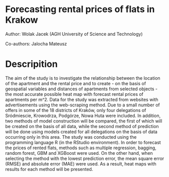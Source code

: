 # Forecasting rental prices of flats in Krakow

Author: Wolak Jacek (AGH University of Science and Technology)

Co-authors: Jalocha Mateusz

# Descripition

The aim of the study is to investigate the relationship between the location of the apartment and the rental price and to create - on the basis of geospatial variables and distances of apartments from selected objects - the most accurate possible heat map with forecast rental prices of apartments per m^2. Data for the study was extracted from websites with advertisements using the web-scraping method. Due to a small number of offers in some of the 18 districts of Kraków, only four delegations of Sródmiescie, Krowodrza, Podgórze, Nowa Huta were included. In addition, two methods of model construction will be compared, the first of which will be created on the basis of all data, while the second method of prediction will be done using models created for all delegations on the basis of data occurring only in this area. The study was conducted using the programming language R (in the RStudio environment). In order to forecast the prices of rented flats, methods such as multiple regression, bagging, random forest, GBM and XGBoost were used. On the other hand, when selecting the method with the lowest prediction error, the mean square error (RMSE) and absolute error (MAE) were used. As a result, heat maps with results for each method will be presented. 

